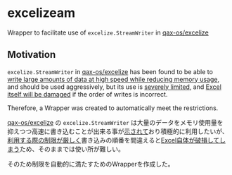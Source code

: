 # excelizeam
Wrapper to facilitate use of `excelize.StreamWriter` in [qax-os/excelize](https://github.com/qax-os/excelize)

## Motivation

`excelize.StreamWriter` in [qax-os/excelize](https://github.com/qax-os/excelize) has been found to be able to [write large amounts of data at high speed while reducing memory usage](https://xuri.me/excelize/ja/performance.html), and should be used aggressively, but its use is [severely limited](https://pkg.go.dev/github.com/xuri/excelize/v2#File.NewStreamWriter), and [Excel itself will be damaged](https://github.com/qax-os/excelize/issues/1202) if the order of writes is incorrect.

Therefore, a Wrapper was created to automatically meet the restrictions.

[qax-os/excelize](https://github.com/qax-os/excelize) の `excelize.StreamWriter` は大量のデータをメモリ使用量を抑えつつ高速に書き込むことが出来る事が[示されて](https://xuri.me/excelize/ja/performance.html)おり積極的に利用したいが、[利用する際の制限が厳しく](https://pkg.go.dev/github.com/xuri/excelize/v2#File.NewStreamWriter)書き込みの順番を間違えると[Excel自体が破損してしまう](https://github.com/qax-os/excelize/issues/1202)ため、そのままでは使い所が難しい。

そのため制限を自動的に満たすためのWrapperを作成した。
